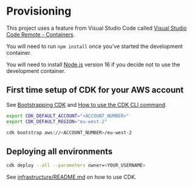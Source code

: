 # Provisioning

This project uses a feature from Visual Studio Code called [Visual Studio Code Remote - Containers][1].

You will need to run `npm install` once you've started the development container.

You will need to install [Node.js][2] version 16 if you decide not to use the development container.

## First time setup of CDK for your AWS account

See [Bootstrapping CDK][3] and [How to use the CDK CLI command][4].

```bash
export CDK_DEFAULT_ACCOUNT="<ACCOUNT_NUMBER>"
export CDK_DEFAULT_REGION="eu-west-2"

cdk bootstrap aws://<ACCOUNT_NUMBER>/eu-west-2
```

## Deploying all environments

```bash
cdk deploy --all --parameters owner=<YOUR_USERNAME>
```

See [infrastructure/README.md](./infrastructure/README.md) on how to use CDK.

[1]: https://code.visualstudio.com/docs/remote/containers
[2]: https://nodejs.dev/
[3]: https://docs.aws.amazon.com/cdk/v2/guide/bootstrapping.html
[4]: https://docs.aws.amazon.com/cdk/v2/guide/cli.html

